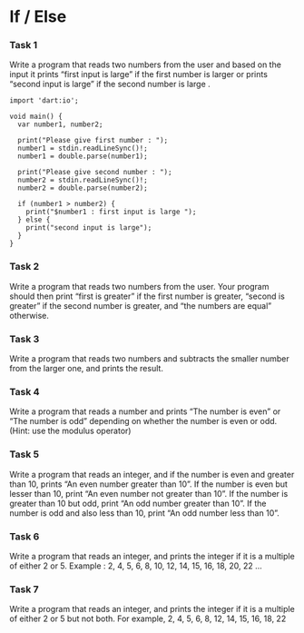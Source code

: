 # If / Else

### Task 1

Write a program that reads two numbers from the user and based on the input it prints “first input is large” if the first number is larger or prints “second input is large” if the second number is large .

```
import 'dart:io';

void main() {
  var number1, number2;

  print("Please give first number : ");
  number1 = stdin.readLineSync()!;
  number1 = double.parse(number1);

  print("Please give second number : ");
  number2 = stdin.readLineSync()!;
  number2 = double.parse(number2);

  if (number1 > number2) {
    print("$number1 : first input is large ");
  } else {
    print("second input is large");
  }
}
```

### Task 2

Write a program that reads two numbers from the user. Your program should then print “first is greater” if the first number is greater, “second is greater” if the second number is greater, and “the numbers are equal” otherwise.

### **Task 3**

Write a program that reads two numbers and subtracts the smaller number from the larger one, and prints the result.

### Task 4

Write a program that reads a number and prints “The number is even” or “The number is odd” depending on whether the number is even or odd. (Hint: use the modulus operator)

### Task 5

Write a program that reads an integer, and if the number is even and greater than 10, prints “An even number greater than 10”. If the number is even but lesser than 10, print “An even number not greater than 10”. If the number is greater than 10 but odd, print “An odd number greater than 10”. If the number is odd and also less than 10, print “An odd number less than 10”.

### **Task 6**

Write a program that reads an integer, and prints the integer if it is a multiple of either 2 or 5. Example : 2, 4, 5, 6, 8, 10, 12, 14, 15, 16, 18, 20, 22 …

### Task 7

Write a program that reads an integer, and prints the integer if it is a multiple of either 2 or 5 but not both. For example, 2, 4, 5, 6, 8, 12, 14, 15, 16, 18, 22
